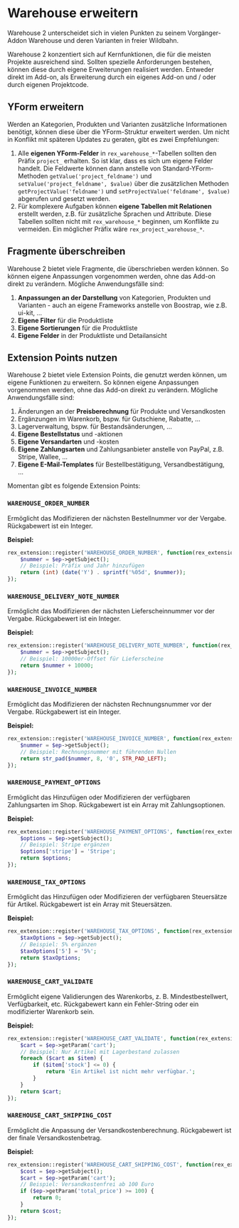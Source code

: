 # Warehouse erweitern

Warehouse 2 unterscheidet sich in vielen Punkten zu seinem Vorgänger-Addon Warehouse und deren Varianten in freier Wildbahn.

Warehouse 2 konzentiert sich auf Kernfunktionen, die für die meisten Projekte ausreichend sind. Sollten spezielle Anforderungen bestehen, können diese durch eigene Erweiterungen realisiert werden. Entweder direkt im Add-on, als Erweiterung durch ein eigenes Add-on und / oder durch eigenen Projektcode.

## YForm erweitern

Werden an Kategorien, Produkten und Varianten zusätzliche Informationen benötigt, können diese über die YForm-Struktur erweitert werden. Um nicht in Konflikt mit späteren Updates zu geraten, gibt es zwei Empfehlungen:

1. Alle **eigenen YForm-Felder** in `rex_warehouse_*`-Tabellen sollten den Präfix `project_` erhalten. So ist klar, dass es sich um eigene Felder handelt. Die Feldwerte können dann anstelle von Standard-YForm-Methoden `getValue('project_feldname')` und `setValue('project_feldname', $value)` über die zusätzlichen Methoden `getProjectValue('feldname')` und `setProjectValue('feldname', $value)` abgerufen und gesetzt werden.
2. Für komplexere Aufgaben können **eigene Tabellen mit Relationen** erstellt werden, z.B. für zusätzliche Sprachen und Attribute. Diese Tabellen sollten nicht mit `rex_warehouse_*` beginnen, um Konflikte zu vermeiden. Ein möglicher Präfix wäre `rex_project_warehouse_*`.

## Fragmente überschreiben

Warehouse 2 bietet viele Fragmente, die überschrieben werden können. So können eigene Anpassungen vorgenommen werden, ohne das Add-on direkt zu verändern. Mögliche Anwendungsfälle sind:

1. **Anpassungen an der Darstellung** von Kategorien, Produkten und Varianten - auch an eigene Frameworks anstelle von Boostrap, wie z.B. ui-kit, ...
2. **Eigene Filter** für die Produktliste
3. **Eigene Sortierungen** für die Produktliste
4. **Eigene Felder** in der Produktliste und Detailansicht

## Extension Points nutzen

Warehouse 2 bietet viele Extension Points, die genutzt werden können, um eigene Funktionen zu erweitern. So können eigene Anpassungen vorgenommen werden, ohne das Add-on direkt zu verändern. Mögliche Anwendungsfälle sind:

1. Änderungen an der **Preisberechnung** für Produkte und Versandkosten
2. Ergänzungen im Warenkorb, bspw. für Gutschiene, Rabatte, ...
3. Lagerverwaltung, bspw. für Bestandsänderungen, ...
4. **Eigene Bestellstatus** und -aktionen
5. **Eigene Versandarten** und -kosten
6. **Eigene Zahlungsarten** und Zahlungsanbieter anstelle von PayPal, z.B. Stripe, Wallee, ...
7. **Eigene E-Mail-Templates** für Bestellbestätigung, Versandbestätigung, ...

Momentan gibt es folgende Extension Points:

### `WAREHOUSE_ORDER_NUMBER`

Ermöglicht das Modifizieren der nächsten Bestellnummer vor der Vergabe. Rückgabewert ist ein Integer.

**Beispiel:**

```php
rex_extension::register('WAREHOUSE_ORDER_NUMBER', function(rex_extension_point $ep) {
    $nummer = $ep->getSubject();
    // Beispiel: Präfix und Jahr hinzufügen
    return (int) (date('Y') . sprintf('%05d', $nummer));
});
```

### `WAREHOUSE_DELIVERY_NOTE_NUMBER`

Ermöglicht das Modifizieren der nächsten Lieferscheinnummer vor der Vergabe. Rückgabewert ist ein Integer.

**Beispiel:**

```php
rex_extension::register('WAREHOUSE_DELIVERY_NOTE_NUMBER', function(rex_extension_point $ep) {
    $nummer = $ep->getSubject();
    // Beispiel: 10000er-Offset für Lieferscheine
    return $nummer + 10000;
});
```

### `WAREHOUSE_INVOICE_NUMBER`

Ermöglicht das Modifizieren der nächsten Rechnungsnummer vor der Vergabe. Rückgabewert ist ein Integer.

**Beispiel:**

```php
rex_extension::register('WAREHOUSE_INVOICE_NUMBER', function(rex_extension_point $ep) {
    $nummer = $ep->getSubject();
    // Beispiel: Rechnungsnummer mit führenden Nullen
    return str_pad($nummer, 8, '0', STR_PAD_LEFT);
});
```

### `WAREHOUSE_PAYMENT_OPTIONS`

Ermöglicht das Hinzufügen oder Modifizieren der verfügbaren Zahlungsarten im Shop. Rückgabewert ist ein Array mit Zahlungsoptionen.

**Beispiel:**

```php
rex_extension::register('WAREHOUSE_PAYMENT_OPTIONS', function(rex_extension_point $ep) {
    $options = $ep->getSubject();
    // Beispiel: Stripe ergänzen
    $options['stripe'] = 'Stripe';
    return $options;
});
```

### `WAREHOUSE_TAX_OPTIONS`

Ermöglicht das Hinzufügen oder Modifizieren der verfügbaren Steuersätze für Artikel. Rückgabewert ist ein Array mit Steuersätzen.

**Beispiel:**

```php
rex_extension::register('WAREHOUSE_TAX_OPTIONS', function(rex_extension_point $ep) {
    $taxOptions = $ep->getSubject();
    // Beispiel: 5% ergänzen
    $taxOptions['5'] = '5%';
    return $taxOptions;
});
```

### `WAREHOUSE_CART_VALIDATE`

Ermöglicht eigene Validierungen des Warenkorbs, z. B. Mindestbestellwert, Verfügbarkeit, etc. Rückgabewert kann ein Fehler-String oder ein modifizierter Warenkorb sein.

**Beispiel:**

```php
rex_extension::register('WAREHOUSE_CART_VALIDATE', function(rex_extension_point $ep) {
    $cart = $ep->getParam('cart');
    // Beispiel: Nur Artikel mit Lagerbestand zulassen
    foreach ($cart as $item) {
        if ($item['stock'] <= 0) {
            return 'Ein Artikel ist nicht mehr verfügbar.';
        }
    }
    return $cart;
});
```

### `WAREHOUSE_CART_SHIPPING_COST`

Ermöglicht die Anpassung der Versandkostenberechnung. Rückgabewert ist der finale Versandkostenbetrag.

**Beispiel:**

```php
rex_extension::register('WAREHOUSE_CART_SHIPPING_COST', function(rex_extension_point $ep) {
    $cost = $ep->getSubject();
    $cart = $ep->getParam('cart');
    // Beispiel: Versandkostenfrei ab 100 Euro
    if ($ep->getParam('total_price') >= 100) {
        return 0;
    }
    return $cost;
});
```
